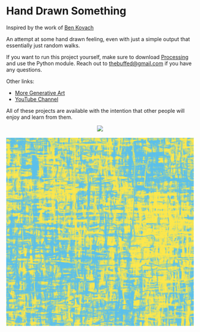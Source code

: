 # Hand Drawn Something

Inspired by the work of [Ben Kovach](https://bendotk.com/)

An attempt at some hand drawn feeling, even with just a simple output that essentially just random walks.

If you want to run this project yourself, make sure to download [Processing](https://www.processing.org) and use the Python module. Reach out to thebuffed@gmail.com if you have any questions.

Other links:
- [More Generative Art](https://github.com/erdavids/Generative-Art)
- [YouTube Channel](https://www.youtube.com/channel/UCUrmX3SvpPerq-KAfGBrgGQ)

All of these projects are available with the intention that other people will enjoy and learn from them. 

<p align="center"><img src="https://github.com/erdavids/Generative-Art/blob/master/Projects/Hand_Drawn_Something/Examples/HandDrawn/17816.png"></p>
<p align="center"><img src="https://github.com/erdavids/Generative-Art/blob/master/Projects/Hand_Drawn_Something/Examples/HandDrawn/69809.png"></p>

